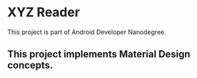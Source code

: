  # XYZ Reader 
This project is part of Android Developer Nanodegree. 
## This project implements <b> Material Design </b> concepts.
